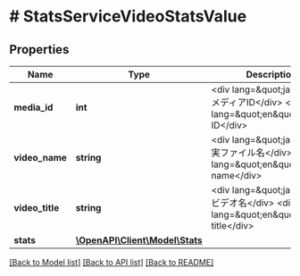 # # StatsServiceVideoStatsValue

## Properties

Name | Type | Description | Notes
------------ | ------------- | ------------- | -------------
**media_id** | **int** | &lt;div lang&#x3D;\&quot;ja\&quot;&gt;メディアID&lt;/div&gt; &lt;div lang&#x3D;\&quot;en\&quot;&gt;Media ID&lt;/div&gt; | [optional]
**video_name** | **string** | &lt;div lang&#x3D;\&quot;ja\&quot;&gt;実ファイル名&lt;/div&gt; &lt;div lang&#x3D;\&quot;en\&quot;&gt;File name&lt;/div&gt; | [optional]
**video_title** | **string** | &lt;div lang&#x3D;\&quot;ja\&quot;&gt;ビデオ名&lt;/div&gt; &lt;div lang&#x3D;\&quot;en\&quot;&gt;Video title&lt;/div&gt; | [optional]
**stats** | [**\OpenAPI\Client\Model\Stats**](Stats.md) |  | [optional]

[[Back to Model list]](../../README.md#models) [[Back to API list]](../../README.md#endpoints) [[Back to README]](../../README.md)
